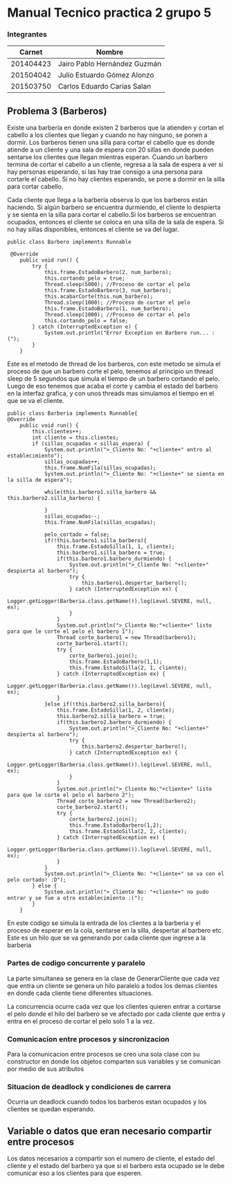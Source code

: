 # Manual Tecnico practica 2 grupo 5


### Integrantes
| Carnet | Nombre |
| ------ | ------ |
| 201404423 | Jairo Pablo Hernández Guzmán |
| 201504042 | Julio Estuardo Gómez Alonzo  |
| 201503750 | Carlos Eduardo Carías Salan |

## Problema 3 (Barberos)

Existe una barbería en donde existen 2 barberos que la atienden y cortan el cabello a los
clientes que llegan y cuando no hay ninguno, se ponen a dormir. Los barberos tienen una
silla para cortar el cabello que es donde atiende a un cliente y una sala de espera con 20
sillas en donde pueden sentarse los clientes que llegan mientras esperan. Cuando un
barbero termina de cortar el cabello a un cliente, regresa a la sala de espera a ver si hay
personas esperando, si las hay trae consigo a una persona para cortarle el cabello. Si no
hay clientes esperando, se pone a dormir en la silla para cortar cabello.

Cada cliente que llega a la barbería observa lo que los barberos están haciendo. Si algún
barbero se encuentra durmiendo, el cliente lo despierta y se sienta en la silla para cortar el
cabello.Si los barberos se encuentran ocupados, entonces el cliente se coloca en una silla
de la sala de espera. Si no hay sillas disponibles, entonces el cliente se va del lugar.
```
public class Barbero implements Runnable

 @Override
    public void run() {
        try {
            this.frame.EstadoBarbero(2, num_barbero);
            this.cortando_pelo = true;
            Thread.sleep(5000); //Proceso de cortar el pelo
            this.frame.EstadoBarbero(3, num_barbero);
            this.acabarCorte(this.num_barbero);
            Thread.sleep(1000); //Proceso de cortar el pelo
            this.frame.EstadoBarbero(1, num_barbero);
            Thread.sleep(1000); //Proceso de cortar el pelo
            this.cortando_pelo = false;
        } catch (InterruptedException e) {
            System.out.println("Error Exception en Barbero run... :(");
        }
    }
```
Este es el metodo de thread de los barberos, con este metodo se simula el proceso de que un barbero corte el pelo, tenemos al principio un thread sleep de 5 segundos que simula el tiempo de un barbero cortando el pelo.
Luego de eso tenemos que acaba el corte y cambia el estado del barbero en la interfaz grafica, y con unos threads mas  simulamos el tiempo en el que se va el cliente.

```
public class Barberia implements Runnable{
@Override
    public void run() {
        this.clientes++;
        int cliente = this.clientes;
        if (sillas_ocupadas < sillas_espera) {
            System.out.println(">_Cliente No: "+cliente+" entro al establecimiento");
            sillas_ocupadas++;
            this.frame.NumFila(sillas_ocupadas);
            System.out.println(">_Cliente No: "+cliente+" se sienta en la silla de espera");
            
            while(this.barbero1.silla_barbero && this.barbero2.silla_barbero) {
                
            }
            sillas_ocupadas--;
            this.frame.NumFila(sillas_ocupadas);
            
            pelo_cortado = false;
            if(!this.barbero1.silla_barbero){
                this.frame.EstadoSilla(1, 1, cliente);
                this.barbero1.silla_barbero = true;
                if(this.barbero1.barbero_durmiendo) {
                    System.out.println(">_Cliente No: "+cliente+" despierta al barbero");
                    try {
                        this.barbero1.despertar_barbero();
                    } catch (InterruptedException ex) {
                        Logger.getLogger(Barberia.class.getName()).log(Level.SEVERE, null, ex);
                    }
                }
                System.out.println(">_Cliente No:"+cliente+" listo para que le corte el pelo el barbero 1");
                Thread corte_barbero1 = new Thread(barbero1);
                corte_barbero1.start();
                try {
                    corte_barbero1.join();
                    this.frame.EstadoBarbero(1,1);
                    this.frame.EstadoSilla(2, 1, cliente);
                } catch (InterruptedException ex) {
                    Logger.getLogger(Barberia.class.getName()).log(Level.SEVERE, null, ex);
                }
            }else if(!this.barbero2.silla_barbero){
                this.frame.EstadoSilla(1, 2, cliente);
                this.barbero2.silla_barbero = true;
                if(this.barbero2.barbero_durmiendo) {
                    System.out.println(">_Cliente No: "+cliente+" despierta al barbero");
                    try {
                        this.barbero2.despertar_barbero();
                    } catch (InterruptedException ex) {
                        Logger.getLogger(Barberia.class.getName()).log(Level.SEVERE, null, ex);
                    }
                }
                System.out.println(">_Cliente No:"+cliente+" listo para que le corte el pelo el barbero 2");
                Thread corte_barbero2 = new Thread(barbero2);
                corte_barbero2.start();
                try {
                    corte_barbero2.join();
                    this.frame.EstadoBarbero(1,2);
                    this.frame.EstadoSilla(2, 2, cliente);
                } catch (InterruptedException ex) {
                    Logger.getLogger(Barberia.class.getName()).log(Level.SEVERE, null, ex);
                }
            }
            System.out.println(">_Cliente No: "+cliente+" se va con el pelo cortado! :D");
        } else {
            System.out.println(">_Cliente No: "+cliente+" no pudo entrar y se fue a otro establecimiento :(");
        }
    }   
```
En este codigo se simula la entrada de los clientes a la barberia y el proceso de esperar en la cola, sentarse en la silla, despertar al barbero etc. Este es un hilo que se va generando por cada cliente que ingrese a la barberia

### Partes de codigo concurrente y paralelo
La parte simultanea se genera en la clase de GenerarCliente que cada vez que entra un cliente se genera un hilo paralelo a todos los demas clientes en donde cada cliente tiene diferentes situaciones.

La concurrencia ocurre cada vez que los clientes quieren entrar a cortarse el pelo donde el hilo del barbero se ve afectado por cada cliente que entra y entra en el proceso de cortar el pelo solo 1 a la vez.

### Comunicacion entre procesos y sincronizacion
Para la comunicacion entre procesos se creo una sola clase con su constructor en donde los objetos comparten sus variables y se comunican por medio de sus atributos

### Situacion de deadlock y condiciones de carrera
Ocurria un deadlock cuando todos los barberos estan ocupados y los clientes se quedan esperando.

## Variable o datos que eran necesario compartir entre procesos
Los datos necesarios a compartir son el numero de cliente, el estado del cliente y el estado del barbero ya que si el barbero esta ocupado se le debe comunicar eso a los clientes para que esperen.


